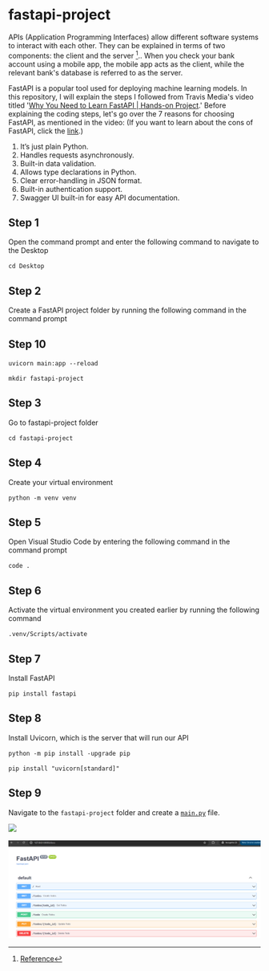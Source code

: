 # fastapi-project

APIs (Application Programming Interfaces) allow different software systems to interact with each other. They can be explained in terms of two components: the client and the server [^1].. When you check your bank account using a mobile app, the mobile app acts as the client, while the relevant bank's database is referred to as the server.

FastAPI is a popular tool used for deploying machine learning models. In this repository, I will explain the steps I followed from Travis Media's video titled '[Why You Need to Learn FastAPI | Hands-on Project](https://www.youtube.com/watch?v=cbASjoZZGIw).' Before explaining the coding steps, let's go over the 7 reasons for choosing FastAPI, as mentioned in the video: (If you want to learn about the cons of FastAPI, click the [link](https://medium.com/sciforce/serving-ml-model-as-an-api-sharing-our-experience-aab8fbfdc27d).)

1.  It’s just plain Python.
2.  Handles requests asynchronously.
3.  Built-in data validation.
4.  Allows type declarations in Python.
5.  Clear error-handling in JSON format.
6.  Built-in authentication support.
7.  Swagger UI built-in for easy API documentation.

## Step 1
Open the command prompt and enter the following command to navigate to the Desktop

```
cd Desktop
```
## Step 2 
Create a FastAPI project folder by running the following command in the command prompt

## Step 10

```
uvicorn main:app --reload

```

```
mkdir fastapi-project
```

## Step 3 
Go to fastapi-project folder

```
cd fastapi-project

```
## Step 4

Create your virtual environment

```
python -m venv venv
```
## Step 5

Open Visual Studio Code by entering the following command in the command prompt

```
code .
```

## Step 6

Activate the virtual environment you created earlier by running the following command

```
.venv/Scripts/activate
```

## Step 7

Install FastAPI

```
pip install fastapi
```

## Step 8

Install Uvicorn, which is the server that will run our API

```
python -m pip install -upgrade pip
```

```
pip install "uvicorn[standard]"

```

## Step 9

Navigate to the ```fastapi-project``` folder and create a [```main.py```](https://github.com/f-kuzey-edes-huyal/fastapi-project/blob/main/main.py) file. 



<img src="[https://github.com/favicon.ico](https://github.com/f-kuzey-edes-huyal/fastapi-project/blob/main/fastapi_img.png)" width="15">

![screenshot](https://github.com/f-kuzey-edes-huyal/fastapi-project/blob/main/fastapi_img.png)


[^1]: [Reference](https://aws.amazon.com/what-is/api/)

